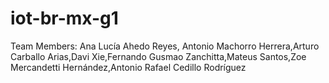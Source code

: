 # iot-br-mx-g1
Team Members: Ana Lucía Ahedo Reyes, Antonio Machorro Herrera,Arturo Carballo Arias,Davi Xie,Fernando Gusmao Zanchitta,Mateus Santos,Zoe Mercandetti Hernández,Antonio Rafael Cedillo Rodríguez
